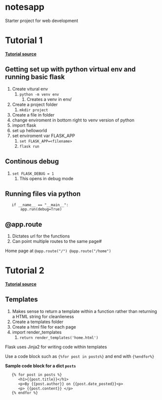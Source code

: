 # notesapp

Starter project for web development

# Tutorial 1 

[**Tutorial source**](https://www.youtube.com/watch?v=MwZwr5Tvyxo)

## Getting set up with python virtual env and running basic flask

1. Create vitural env
   1. `python -m venv env`
      1. Creates a venv in env/
2. Create a project folder
   1. `mkdir project`
3. Create a file in folder
4. change enviroment in bottom right to venv version of python
5. import flask
6. set up helloworld
7. set enviroment var FLASK_APP
   1. `set FLASK_APP=<filename>`
   2. `flask run`

## Continous debug

1. `set FLASK_DEBUG = 1 `
   1. This opens in debug mode

## Running files via python 

```
   if __name__ == "__main__":
       app.run(debug=True)
```
## @app.route

1. Dictates url for the functions
2. Can point multiple routes to the same page#

Home page at `@app.route("/") @app.route("/home")`


# Tutorial 2 

[**Tutorial source**](https://www.youtube.com/watch?v=QnDWIZuWYW0)


## Templates

1. Makes sense to return a template within a function rather than returning a HTML string for cleanlieness
2. Create a templates folder
3. Create a html file for each page
4. import render_templates
   1. ``return render_templates('home.html')``

Flask uses Jinja2 for writing code within templates

Use a code block such as `{%for post in posts%}` and end with ``{%endfor%}``

**Sample code block for a dict `posts`**
```txt
   {% for post in posts %}
      <h1>{{post.title}}</h1>
      <p>By {{post.author}} on {{post.date_posted}}<p>
      <p> {{post.content}} </p>
   {% endfor %}
```